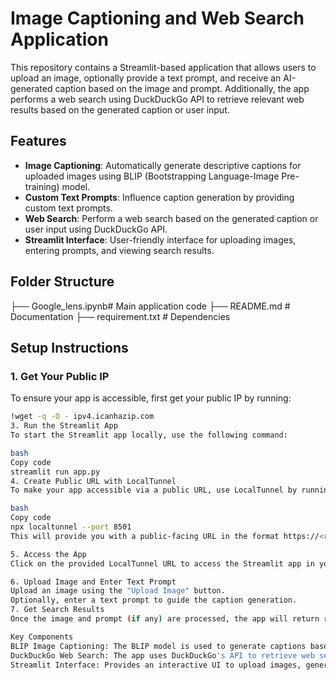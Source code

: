 # Image Captioning and Web Search Application

This repository contains a Streamlit-based application that allows users to upload an image, optionally provide a text prompt, and receive an AI-generated caption based on the image and prompt. Additionally, the app performs a web search using DuckDuckGo API to retrieve relevant web results based on the generated caption or user input.

## Features
- **Image Captioning**: Automatically generate descriptive captions for uploaded images using BLIP (Bootstrapping Language-Image Pre-training) model.
- **Custom Text Prompts**: Influence caption generation by providing custom text prompts.
- **Web Search**: Perform a web search based on the generated caption or user input using DuckDuckGo API.
- **Streamlit Interface**: User-friendly interface for uploading images, entering prompts, and viewing search results.

## Folder Structure
├── Google_lens.ipynb# Main application code 
├── README.md # Documentation 
├── requirement.txt # Dependencies

## Setup Instructions

### 1. Get Your Public IP
To ensure your app is accessible, first get your public IP by running:
```bash
!wget -q -O - ipv4.icanhazip.com
3. Run the Streamlit App
To start the Streamlit app locally, use the following command:

bash
Copy code
streamlit run app.py
4. Create Public URL with LocalTunnel
To make your app accessible via a public URL, use LocalTunnel by running this command:

bash
Copy code
npx localtunnel --port 8501
This will provide you with a public-facing URL in the format https://<random-string>.loca.lt.

5. Access the App
Click on the provided LocalTunnel URL to access the Streamlit app in your browser.

6. Upload Image and Enter Text Prompt
Upload an image using the "Upload Image" button.
Optionally, enter a text prompt to guide the caption generation.
7. Get Search Results
Once the image and prompt (if any) are processed, the app will return relevant search results from the web based on the input.

Key Components
BLIP Image Captioning: The BLIP model is used to generate captions based on the uploaded image. Optionally, the caption can be influenced by a user-provided text prompt.
DuckDuckGo Web Search: The app uses DuckDuckGo's API to retrieve web search results based on the generated caption or the user's input query.
Streamlit Interface: Provides an interactive UI to upload images, generate captions, and display web search results.